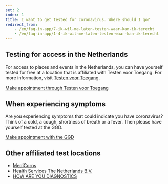 ```yaml
---
set: 2
index: 1
title: I want to get tested for coronavirus. Where should I go?
redirect_from: 
    - /en/faq-in-app/7-ik-wil-me-laten-testen-waar-kan-ik-terecht
    - /en/faq-in-app/1-4-ik-wil-me-laten-testen-waar-kan-ik-terecht
---
```

## Testing for access in the Netherlands

For access to places and events in the Netherlands, you can have yourself tested for free at a location that is affiliated with <span lang="nl">Testen voor Toegang</span>. For more information, visit <a href="https://www.testenvoortoegang.nl" rel="noopener noreferrer" target="_blank" hreflang="nl" lang="nl">Testen voor Toegang</a>.

<a href="https://www.testenvoortoegang.nl" class="btn btn--cta" rel="noopener noreferrer" target="_blank" hreflang="nl">Make appointment<span class="screen-reader-text"> through <span lang="nl">Testen voor Toegang</span></span></a>

## When experiencing symptoms
Are you experiencing symptoms that could indicate you have coronavirus? Think of a cold, a cough, shortness of breath or a fever. Then please have yourself tested at the GGD.

<a href="https://www.coronatest.nl"  rel="noopener noreferrer" target="_blank" class="btn btn--cta" hreflang="nl">Make appointment<span class="screen-reader-text"> with the GGD</span></a>

## Other affiliated test locations

- <a href="https://www.medicorps.nl/" rel="noopener noreferrer" target="_blank">MediCorps</a>
- <a href="https://testservice.nl"  rel="noopener noreferrer" target="_blank" hreflang="nl">Health Services The Netherlands B.V.</a>
- <a href="https://www.howareyoudiagnostics.com"  rel="noopener noreferrer" target="_blank"  hreflang="nl">HOW ARE YOU DIAGNOSTICS</a>
